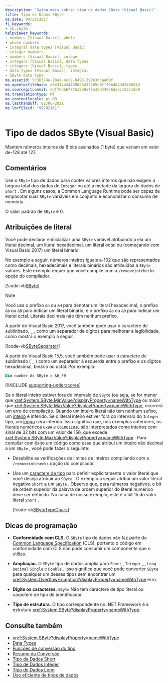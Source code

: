 ```yaml
---
description: 'Saiba mais sobre: tipo de dados SByte (Visual Basic)'
title: Tipo de Dados SByte
ms.date: 04/20/2017
f1_keywords:
- vb.sbyte
helpviewer_keywords:
- numbers [Visual Basic], whole
- whole numbers
- integral data types [Visual Basic]
- integer numbers
- numbers [Visual Basic], integer
- integers [Visual Basic], data types
- integers [Visual Basic], types
- data types [Visual Basic], integral
- SByte data type
ms.assetid: 5c38374a-18a1-4cc2-b493-299e3dcaa60f
ms.openlocfilehash: e6e314a34469083433289c0fff9b404d4549824d
ms.sourcegitcommit: ddf7edb67715a5b9a45e3dd44536dabc153c1de0
ms.translationtype: MT
ms.contentlocale: pt-BR
ms.lasthandoff: 02/06/2021
ms.locfileid: "99792161"
---
```

# <a name="sbyte-data-type-visual-basic"></a>Tipo de dados SByte (Visual Basic)

Mantém números inteiros de 8 bits assinados (1 byte) que variam em valor de-128 até 127.

## <a name="remarks"></a>Comentários

Use o `SByte` tipo de dados para conter valores inteiros que não exigem a largura total dos dados de `Integer` ou até a metade da largura de dados de `Short` . Em alguns casos, a Common Language Runtime pode ser capaz de empacotar suas `SByte` variáveis em conjunto e economizar o consumo de memória.

O valor padrão de `SByte` é 0.

## <a name="literal-assignments"></a>Atribuições de literal

Você pode declarar e inicializar uma `SByte` variável atribuindo a ela um literal decimal, um literal hexadecimal, um literal octal ou (começando com Visual Basic 2017) um literal binário.

No exemplo a seguir, números inteiros iguais a-102 que são representados como decimais, hexadecimais e literais binários são atribuídos a `SByte` valores. Este exemplo requer que você compile com a `/removeintchecks` opção do compilador.

[!code-vb[SByte](../../../../samples/snippets/visualbasic/language-reference/data-types/numeric-literals.vb#SByte)]

> [!NOTE]
> Você usa o prefixo `&h` ou `&H` para denotar um literal hexadecimal, o prefixo `&b` ou `&B` para indicar um literal binário, e o prefixo `&o` ou `&O` para indicar um literal octal. Literais decimais não têm nenhum prefixo.

A partir do Visual Basic 2017, você também pode usar o caractere de sublinhado, `_` , como um separador de dígitos para melhorar a legibilidade, como mostra o exemplo a seguir.

[!code-vb[SByteSeparator](../../../../samples/snippets/visualbasic/language-reference/data-types/numeric-literals.vb#SByteS)]

A partir do Visual Basic 15,5, você também pode usar o caractere de sublinhado ( `_` ) como um separador à esquerda entre o prefixo e os dígitos hexadecimal, binário ou octal. Por exemplo:

```vb
Dim number As SByte = &H_F9
```

[!INCLUDE [supporting-underscores](../../../../includes/vb-separator-langversion.md)]

Se o literal inteiro estiver fora do intervalo de `SByte` (ou seja, se for menor que <xref:System.SByte.MinValue?displayProperty=nameWithType> ou maior que <xref:System.SByte.MaxValue?displayProperty=nameWithType>, ocorrerá um erro de compilação. Quando um inteiro literal não tem nenhum sufixo, um [inteiro](integer-data-type.md) é inferido. Se o literal inteiro estiver fora do intervalo do `Integer` tipo, um [longo](long-data-type.md) será inferido. Isso significa que, nos exemplos anteriores, os literais numéricos `0x9A` e `0b10011010` são interpretados como inteiros com sinal de 32 bits com um valor de 156, que excede <xref:System.SByte.MaxValue?displayProperty=nameWithType> . Para compilar com êxito um código como esse que atribui um inteiro não decimal a um `SByte` , você pode fazer o seguinte:

- Desabilite as verificações de limites de inteiros compilando com a `/removeintchecks` opção do compilador.

- Use um [caractere de tipo](../../programming-guide/language-features/data-types/type-characters.md) para definir explicitamente o valor literal que você deseja atribuir ao `SByte` . O exemplo a seguir atribui um valor literal negativo `Short` a um `SByte` . Observe que, para números negativos, o bit de ordem superior da palavra de ordem superior do literal numérico deve ser definido. No caso de nosso exemplo, este é o bit 15 do valor literal `Short` .

   [!code-vb[SByteTypeChars](../../../../samples/snippets/visualbasic/language-reference/data-types/sbyte-assignment.vb#1)]

## <a name="programming-tips"></a>Dicas de programação

- **Conformidade com CLS.** O `SByte` tipo de dados não faz parte do [Common Language Specification](https://www.ecma-international.org/publications/standards/Ecma-335.htm) (CLS), portanto o código em conformidade com CLS não pode consumir um componente que o utiliza.

- **Ampliação.** O `SByte` tipo de dados amplia para `Short` , `Integer` ,,, `Long` `Decimal` `Single` e `Double` . Isso significa que você pode converter `SByte` para qualquer um desses tipos sem encontrar um <xref:System.OverflowException?displayProperty=nameWithType> erro.

- **Digite os caracteres.** `SByte` Não tem caractere de tipo literal ou caractere de tipo de identificador.

- **Tipo de estrutura.** O tipo correspondente no .NET Framework é a estrutura <xref:System.SByte?displayProperty=nameWithType>.

## <a name="see-also"></a>Consulte também

- <xref:System.SByte?displayProperty=nameWithType>
- [Data Types](index.md)
- [Funções de conversão do tipo](../functions/type-conversion-functions.md)
- [Resumo da Conversão](../keywords/conversion-summary.md)
- [Tipo de Dados Short](short-data-type.md)
- [Tipo de Dados Integer](integer-data-type.md)
- [Tipo de Dados Long](long-data-type.md)
- [Uso eficiente de tipos de dados](../../programming-guide/language-features/data-types/efficient-use-of-data-types.md)
